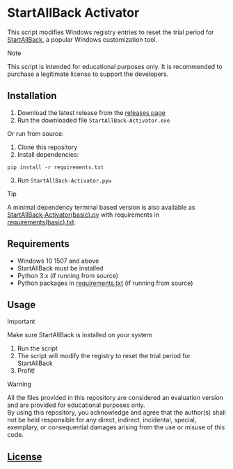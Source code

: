 # StartAllBack Activator

This script modifies Windows registry entries to reset the trial period for [StartAllBack](https://www.startallback.com/), a popular Windows customization tool.

> [!NOTE]
> This script is intended for educational purposes only. It is recommended to purchase a legitimate license to support the developers.

## Installation

1. Download the latest release from the [releases page](https://github.com/singhmanasmay/startallback-activator/releases)
3. Run the downloaded file `StartAllBack-Activator.exe`

Or run from source:

1. Clone this repository
2. Install dependencies:
```
pip install -r requirements.txt
```
3. Run `StartAllBack-Activator.pyw`

> [!TIP]
> A minimal dependency terminal based version is also available as [StartAllBack-Activator(basic).py](StartAllBack-Activator(basic).py) with requirements in [requirements(basic).txt](requirements(basic).txt).

## Requirements

- Windows 10 1507 and above
- StartAllBack must be installed
- Python 3.x (if running from source)
- Python packages in [requirements.txt](requirements.txt) (if running from source)

## Usage

> [!IMPORTANT]
> Make sure StartAllBack is installed on your system

1. Run the script
2. The script will modify the registry to reset the trial period for StartAllBack
3. Profit!

> [!WARNING]
> All the files provided in this repository are considered an evaluation version and are provided for educational purposes only.\
> By using this repository, you acknowledge and agree that the author(s) shall not be held responsible for any direct, indirect, incidental, special, exemplary, or consequential damages arising from the use or misuse of this code.


## [License](LICENSE)
